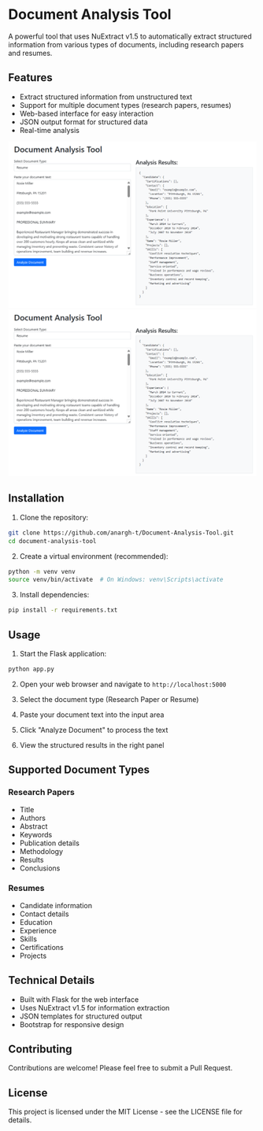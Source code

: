 # Document Analysis Tool

A powerful tool that uses NuExtract v1.5 to automatically extract structured information from various types of documents, including research papers and resumes.

## Features

- Extract structured information from unstructured text
- Support for multiple document types (research papers, resumes)
- Web-based interface for easy interaction
- JSON output format for structured data
- Real-time analysis

![img.png](img.png)
![img_1.png](img_1.png)

## Installation

1. Clone the repository:
```bash
git clone https://github.com/anargh-t/Document-Analysis-Tool.git
cd document-analysis-tool
```

2. Create a virtual environment (recommended):
```bash
python -m venv venv
source venv/bin/activate  # On Windows: venv\Scripts\activate
```

3. Install dependencies:
```bash
pip install -r requirements.txt
```

## Usage

1. Start the Flask application:
```bash
python app.py
```

2. Open your web browser and navigate to `http://localhost:5000`

3. Select the document type (Research Paper or Resume)

4. Paste your document text into the input area

5. Click "Analyze Document" to process the text

6. View the structured results in the right panel

## Supported Document Types

### Research Papers
- Title
- Authors
- Abstract
- Keywords
- Publication details
- Methodology
- Results
- Conclusions

### Resumes
- Candidate information
- Contact details
- Education
- Experience
- Skills
- Certifications
- Projects

## Technical Details

- Built with Flask for the web interface
- Uses NuExtract v1.5 for information extraction
- JSON templates for structured output
- Bootstrap for responsive design

## Contributing

Contributions are welcome! Please feel free to submit a Pull Request.

## License

This project is licensed under the MIT License - see the LICENSE file for details.




